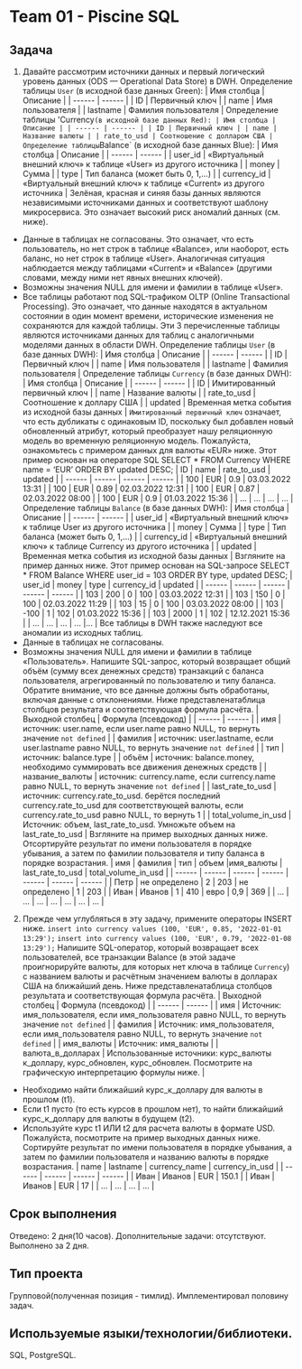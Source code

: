 # Team 01 - Piscine SQL

## Задача
1. Давайте рассмотрим источники данных и первый логический уровень данных (ODS — Operational Data Store) в DWH.
Определение таблицы `User` (в исходной базе данных Green):
| Имя столбца | Описание |
| ------ | ------ |
| ID | Первичный ключ |
| name | Имя пользователя |
| lastname | Фамилия пользователя |
Определение таблицы 'Currency` (в исходной базе данных Red):
| Имя столбца | Описание |
| ------ | ------ |
| ID | Первичный ключ |
| name | Название валюты |
| rate_to_usd | Соотношение с долларом США |
Определение таблицы `Balance` (в исходной базе данных Blue):
| Имя столбца | Описание |
| ------ | ------ |
| user_id | «Виртуальный внешний ключ» к таблице «User» из другого источника |
| money | Сумма |
| type | Тип баланса (может быть 0, 1,...) |
| currency_id | «Виртуальный внешний ключ» к таблице «Current» из другого источника |
Зелёная, красная и синяя базы данных являются независимыми источниками данных и соответствуют шаблону микросервиса. Это означает высокий риск аномалий данных (см. ниже).
- Данные в таблицах не согласованы. Это означает, что есть пользователь, но нет строк в таблице «Balance», или наоборот, есть баланс, но нет строк в таблице «User». Аналогичная ситуация наблюдается между таблицами «Current» и «Balance» (другими словами, между ними нет явных внешних ключей).
- Возможны значения NULL для имени и фамилии в таблице «User».
- Все таблицы работают под SQL-трафиком OLTP (Online Transactional Processing). Это означает, что данные находятся в актуальном состоянии в один момент времени, исторические изменения не сохраняются для каждой таблицы.
Эти 3 перечисленные таблицы являются источниками данных для таблиц с аналогичными моделями данных в области DWH.
Определение таблицы `User` (в базе данных DWH):
| Имя столбца | Описание |
| ------ | ------ |
| ID | Первичный ключ |
| name | Имя пользователя |
| lastname | Фамилия пользователя |
Определение таблицы `Currency` (в базе данных DWH):
| Имя столбца | Описание |
| ------ | ------ |
| ID | Имитированный первичный ключ |
| name | Название валюты |
| rate_to_usd | Соотношение к доллару США |
| updated | Временная метка события из исходной базы данных |
`Имитированный первичный ключ` означает, что есть дубликаты с одинаковым ID, поскольку был добавлен новый обновленный атрибут, который преобразует нашу реляционную модель во временную реляционную модель.
Пожалуйста, ознакомьтесь с примером данных для валюты «EUR» ниже.
Этот пример основан на операторе SQL
SELECT *
FROM Currency
WHERE name = ‘EUR’
ORDER BY updated DESC;
| ID | name | rate_to_usd | updated |
| ------ | ------ | ------ | ------ |
| 100 | EUR | 0.9 | 03.03.2022 13:31 |
| 100 | EUR | 0.89 | 02.03.2022 12:31 |
| 100 | EUR | 0.87 | 02.03.2022 08:00 |
| 100 | EUR | 0.9 | 01.03.2022 15:36 |
| ... | ... | ... | ... |
Определение таблицы `Balance` (в базе данных DWH):
| Имя столбца | Описание |
| ------ | ------ |
| user_id | «Виртуальный внешний ключ» к таблице User из другого источника |
| money | Сумма |
| type | Тип баланса (может быть 0, 1,...) |
| currency_id | «Виртуальный внешний ключ» к таблице Currency из другого источника |
| updated | Временная метка события из исходной базы данных |
Взгляните на пример данных ниже.
Этот пример основан на SQL-запросе
SELECT *
FROM Balance
WHERE user_id = 103
ORDER BY type, updated DESC;
| user_id | money | type | currency_id | updated |
| ------ | ------ | ------ | ------ | ------ |
| 103 | 200 | 0 | 100 | 03.03.2022 12:31 |
| 103 | 150 | 0 | 100 | 02.03.2022 11:29 |
| 103 | 15 | 0 | 100 | 03.03.2022 08:00 |
| 103 | -100 | 1 | 102 | 01.03.2022 15:36 |
| 103 | 2000 | 1 | 102 | 12.12.2021 15:36 |
| ... | ... | ... | ... |... |
Все таблицы в DWH также наследуют все аномалии из исходных таблиц.
- Данные в таблицах не согласованы.
- Возможны значения NULL для имени и фамилии в таблице «Пользователь».
Напишите SQL-запрос, который возвращает общий объём (сумму всех денежных средств) транзакций с баланса пользователя, агрегированный по пользователю и типу баланса. Обратите внимание, что все данные должны быть обработаны, включая данные с отклонениями. Ниже представлена ​​таблица столбцов результата и соответствующая формула расчёта.
| Выходной столбец | Формула (псевдокод) |
| ------ | ------ |
| имя | источник: user.name, если user.name равно NULL, то вернуть значение `not defined` |
| фамилия | источник: user.lastname, если user.lastname равно NULL, то вернуть значение `not defined` |
| тип | источник: balance.type |
| объём | источник: balance.money, необходимо суммировать все движения денежных средств |
| название_валюты | источник: currency.name, если currency.name равно NULL, то вернуть значение `not defined` |
| last_rate_to_usd | источник: currency.rate_to_usd. берётся последний currency.rate_to_usd для соответствующей валюты, если currency.rate_to_usd равно NULL, то вернуть 1 |
| total_volume_in_usd | Источник: объем, last_rate_to_usd. Умножьте объем на last_rate_to_usd |
Взгляните на пример выходных данных ниже. Отсортируйте результат по имени пользователя в порядке убывания, а затем по фамилии пользователя и типу баланса в порядке возрастания.
| имя | фамилия | тип | объем |имя_валюты | last_rate_to_usd | total_volume_in_usd |
| ------ | ------ | ------ | ------ | ------ | ------ | ------ |
| Петр | не определено | 2 | 203 | не определено | 1 | 203 |
| Иван | Иванов | 1 | 410 | евро | 0,9 | 369 |
| ... | ... | ... | ... | ... | ... | ... |
2. Прежде чем углубляться в эту задачу, примените операторы INSERT ниже.
`insert into currency values ​​​​(100, 'EUR', 0.85, '2022-01-01 13:29');`
`insert into currency values ​​​​(100, 'EUR', 0.79, '2022-01-08 13:29');`
Напишите SQL-оператор, который возвращает всех пользователей, все транзакции Balance (в этой задаче проигнорируйте валюты, для которых нет ключа в таблице `Currency`) с названием валюты и расчётным значением валюты в долларах США на ближайший день.
Ниже представлена ​​таблица столбцов результата и соответствующая формула расчёта.
| Выходной столбец | Формула (псевдокод) |
| ------ | ------ |
| имя | Источник: имя_пользователя, если имя_пользователя равно NULL, то вернуть значение `not defined` |
| фамилия | Источник: имя_пользователя, если имя_пользователя равно NULL, то вернуть значение `not defined` |
| имя_валюты | Источник: имя_валюты |
| валюта_в_долларах | Использованные источники: курс_валюты к_доллару, курс_обновлен, курс_обновлен. Посмотрите на графическую интерпретацию формулы ниже. |
- Необходимо найти ближайший курс_к_доллару для валюты в прошлом (t1).
- Если t1 пусто (то есть курсов в прошлом нет), то найти ближайший курс_к_доллару для валюты в будущем (t2).
- Используйте курс t1 ИЛИ t2 для расчета валюты в формате USD.
Пожалуйста, посмотрите на пример выходных данных ниже. Сортируйте результат по имени пользователя в порядке убывания, а затем по фамилии пользователя и названию валюты в порядке возрастания.
| name | lastname | currency_name | currency_in_usd |
| ------ | ------ | ------ | ------ |
| Иван | Иванов | EUR | 150.1 |
| Иван | Иванов | EUR | 17 |
| ... | ... | ... | ... |
## Срок выполнения
Отведено: 2 дня(10 часов).
Дополнительные задачи: отсутствуют.
Выполнено за 2 дня.
## Тип проекта
Групповой(полученная позиция - тимлид). Имплементировал половину задач.
## Используемые языки/технологии/библиотеки.
SQL, PostgreSQL.
